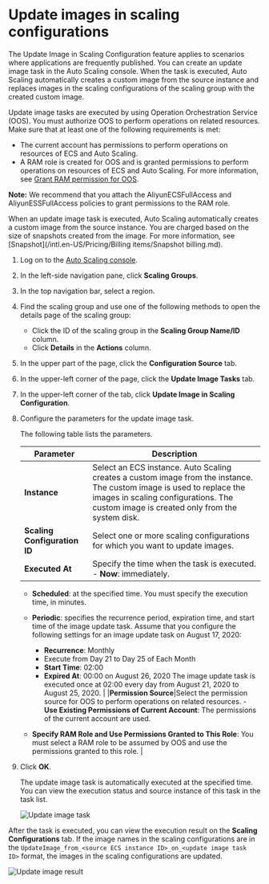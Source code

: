 # Update images in scaling configurations

The Update Image in Scaling Configuration feature applies to scenarios where applications are frequently published. You can create an update image task in the Auto Scaling console. When the task is executed, Auto Scaling automatically creates a custom image from the source instance and replaces images in the scaling configurations of the scaling group with the created custom image.

Update image tasks are executed by using Operation Orchestration Service \(OOS\). You must authorize OOS to perform operations on related resources. Make sure that at least one of the following requirements is met:

-   The current account has permissions to perform operations on resources of ECS and Auto Scaling.
-   A RAM role is created for OOS and is granted permissions to perform operations on resources of ECS and Auto Scaling. For more information, see [Grant RAM permission for OOS](https://www.alibabacloud.com/help/doc-detail/120810.htm).

**Note:** We recommend that you attach the AliyunECSFullAccess and AliyunESSFullAccess policies to grant permissions to the RAM role.

When an update image task is executed, Auto Scaling automatically creates a custom image from the source instance. You are charged based on the size of snapshots created from the image. For more information, see [Snapshot](/intl.en-US/Pricing/Billing items/Snapshot billing.md).

1.  Log on to the [Auto Scaling console](https://essnew.console.aliyun.com/).

2.  In the left-side navigation pane, click **Scaling Groups**.

3.  In the top navigation bar, select a region.

4.  Find the scaling group and use one of the following methods to open the details page of the scaling group:

    -   Click the ID of the scaling group in the **Scaling Group Name/ID** column.
    -   Click **Details** in the **Actions** column.
5.  In the upper part of the page, click the **Configuration Source** tab.

6.  In the upper-left corner of the page, click the **Update Image Tasks** tab.

7.  In the upper-left corner of the tab, click **Update Image in Scaling Configuration**.

8.  Configure the parameters for the update image task.

    The following table lists the parameters.

    |Parameter|Description|
    |---------|-----------|
    |**Instance**|Select an ECS instance. Auto Scaling creates a custom image from the instance. The custom image is used to replace the images in scaling configurations. The custom image is created only from the system disk.|
    |**Scaling Configuration ID**|Select one or more scaling configurations for which you want to update images.|
    |**Executed At**|Specify the time when the task is executed.     -   **Now**: immediately.
    -   **Scheduled**: at the specified time. You must specify the execution time, in minutes.
    -   **Periodic**: specifies the recurrence period, expiration time, and start time of the image update task. Assume that you configure the following settings for an image update task on August 17, 2020:

        -   **Recurrence**: Monthly
        -   Execute from Day 21 to Day 25 of Each Month
        -   **Start Time**: 02:00
        -   **Expired At**: 00:00 on August 26, 2020
The image update task is executed once at 02:00 every day from August 21, 2020 to August 25, 2020. |
    |**Permission Source**|Select the permission source for OOS to perform operations on related resources.     -   **Use Existing Permissions of Current Account**: The permissions of the current account are used.
    -   **Specify RAM Role and Use Permissions Granted to This Role**: You must select a RAM role to be assumed by OOS and use the permissions granted to this role. |

9.  Click **OK**.

    The update image task is automatically executed at the specified time. You can view the execution status and source instance of this task in the task list.

    ![Update image task](https://static-aliyun-doc.oss-cn-hangzhou.aliyuncs.com/assets/img/en-US/6360881061/p129471.png)


After the task is executed, you can view the execution result on the **Scaling Configurations** tab. If the image names in the scaling configurations are in the `UpdateImage_from_<source ECS instance ID>_on_<update image task ID>` format, the images in the scaling configurations are updated.

![Update image result](https://static-aliyun-doc.oss-cn-hangzhou.aliyuncs.com/assets/img/en-US/6360881061/p129493.png)

